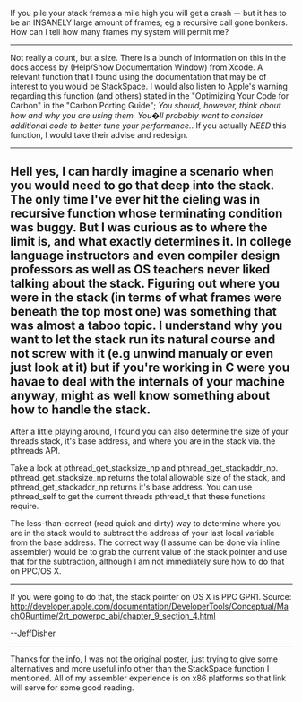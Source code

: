 If you pile your stack frames a mile high you will get a crash -- but it has to be an INSANELY large amount of frames; eg a recursive call gone bonkers.  How can I tell how many frames my system will permit me?

----

Not really a count, but a size. There is a bunch of information on this in the docs access by (Help/Show Documentation Window) from Xcode. A relevant function that I found using the documentation that may be of interest to you would be StackSpace. I would also listen to Apple's warning regarding this function (and others) stated in the "Optimizing Your Code for Carbon" in the "Carbon Porting Guide"; *You should, however, think about how and why you are using them. You�ll probably want to consider additional code to better tune your performance.*. If you actually *NEED* this function, I would take their advise and redesign.

----
Hell yes, I can hardly imagine a scenario when you would need to go that deep into the stack.  The only time I've ever hit the cieling was in recursive function whose terminating condition was buggy.  But I was curious as to where the limit is, and what exactly determines it.  In college language instructors and even compiler design professors as well as OS teachers never liked talking about the stack.  Figuring out where you were in the stack (in terms of what frames were beneath the top most one) was something that was almost a taboo topic.  I understand why you want to let the stack run its natural course and not screw with it (e.g unwind manualy or even just look at it) but if you're working in C were you havae to deal with the internals of your machine anyway, might as well know something about how to handle the stack.
----
After a little playing around, I found you can also determine the size of your threads stack, it's base address, and where you are in the stack via. the pthreads API.

Take a look at     pthread_get_stacksize_np and     pthread_get_stackaddr_np.     pthread_get_stacksize_np returns the total allowable size of the stack, and     pthread_get_stackaddr_np returns it's base address. You can use pthread_self to get the current threads pthread_t that these functions require.

The less-than-correct (read quick and dirty) way to determine where you are in the stack would to subtract the address of your last local variable from the base address. The correct way (I assume can be done via inline assembler) would be to grab the current value of the stack pointer and use that for the subtraction, although I am not immediately sure how to do that on PPC/OS X.

----

If you were going to do that, the stack pointer on OS X is PPC GPR1.  Source:  http://developer.apple.com/documentation/DeveloperTools/Conceptual/MachORuntime/2rt_powerpc_abi/chapter_9_section_4.html

--JeffDisher

----
Thanks for the info, I was not the original poster, just trying to give some alternatives and more useful info other than the StackSpace function I mentioned. All of my assembler experience is on x86 platforms so that link will serve for some good reading.
